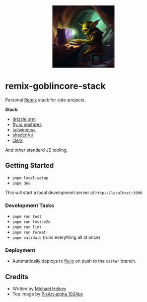 <p align="center">
  <a href="https://michaelhelvey.dev" target="blank"><img src="./assets/goblincore_stack.png" width="200" alt="goblin coding in a dark cave" /></a>
</p>

# remix-goblincore-stack

Personal [Remix](https://remix.run) stack for side-projects.

**Stack**:

-   [drizzle orm](https://orm.drizzle.team/)
-   [fly.io postgres](https://fly.io/docs/postgres/)
-   [tailwindcss](https://tailwindcss.com/)
-   [shadcn/ui](https://ui.shadcn.com/)
-   [clerk](https://clerk.com)

And other standard JS tooling.

## Getting Started

-   `pnpm local-setup`
-   `pnpm dev`

This will start a local development server at `http://localhost:3000`

### Development Tasks

-   `pnpm run test`
-   `pnpm run test:e2e`
-   `pnpm run lint`
-   `pnpm run format`
-   `pnpm validate` (runs everything all at once)

### Deployment

-   Automatically deploys to [fly.io](https://fly.io) on push to the `master` branch.

## Credits

-   Written by [Michael Helvey](https://michaelhelvey.dev)
-   Top image by [PixArt-alpha 1024px](https://github.com/PixArt-alpha/PixArt-alpha)
